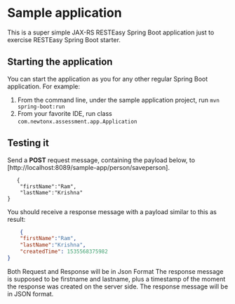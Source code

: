 # Sample application

This is a super simple JAX-RS RESTEasy Spring Boot application just to exercise RESTEasy Spring Boot starter.<br>

## Starting the application

You can start the application as you for any other regular Spring Boot application. For example:

1. From the command line, under the sample application project, run `mvn spring-boot:run`
1. From your favorite IDE, run class `com.newtonx.assessment.app.Application`

## Testing it

Send a **POST** request message, containing the payload below, to [http://localhost:8089/sample-app/person/saveperson].

```
   {
	"firstName":"Ram",
	"lastName":"Krishna"
}
```

You should receive a response message with a payload similar to this as result:

``` json
    {
	"firstName":"Ram",
	"lastName":"Krishna",
	"createdTime": 1535568375982
}
```
Both Request and Response will be in Json Format
The response message is supposed to be firstname and lastname, plus a timestamp of the moment the response was created on the server side. The response message will be in JSON format.
